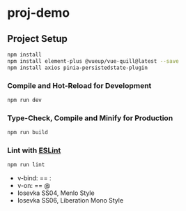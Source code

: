# proj-demo

## Project Setup

```sh
npm install
npm install element-plus @vueup/vue-quill@latest --save
npm install axios pinia-persistedstate-plugin
```

### Compile and Hot-Reload for Development

```sh
npm run dev
```

### Type-Check, Compile and Minify for Production

```sh
npm run build
```

### Lint with [ESLint](https://eslint.org/)

```sh
npm run lint
```

* v-bind: == :
* v-on: == @
* Iosevka SS04, Menlo Style
* Iosevka SS06, Liberation Mono Style
